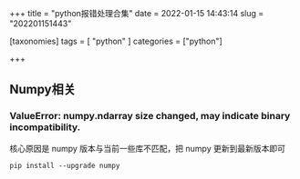 +++
title = "python报错处理合集"
date = 2022-01-15 14:43:14
slug = "202201151443"

[taxonomies]
tags = [ "python" ]
categories = ["python"]

+++

<!-- more -->

## Numpy相关

### ValueError: numpy.ndarray size changed, may indicate binary incompatibility.

核心原因是 numpy 版本与当前一些库不匹配，把 numpy 更新到最新版本即可

```
pip install --upgrade numpy
```

